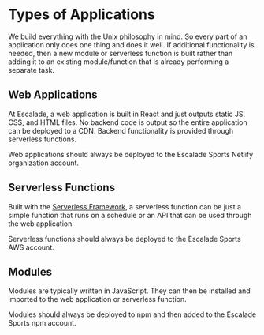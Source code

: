 # Types of Applications

We build everything with the Unix philosophy in mind. So every part of an application only does one thing and does it well. If additional functionality is needed, then a new module or serverless function is built rather than adding it to an existing module/function that is already performing a separate task.

## Web Applications

At Escalade, a web application is built in React and just outputs static JS, CSS, and HTML files. No backend code is output so the entire application can be deployed to a CDN. Backend functionality is provided through serverless functions.

Web applications should always be deployed to the Escalade Sports Netlify organization account.

## Serverless Functions

Built with the [Serverless Framework](https://serverless.com/framework/), a serverless function can be just a simple function that runs on a schedule or an API that can be used through the web application.

Serverless functions should always be deployed to the Escalade Sports AWS account.

## Modules

Modules are typically written in JavaScript. They can then be installed and imported to the web application or serverless function.

Modules should always be deployed to npm and then added to the Escalade Sports npm account.